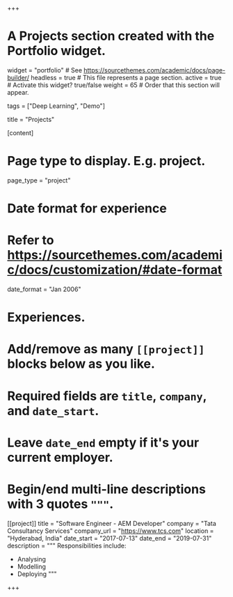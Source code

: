 +++
# A Projects section created with the Portfolio widget.
widget = "portfolio"  # See https://sourcethemes.com/academic/docs/page-builder/
headless = true  # This file represents a page section.
active = true  # Activate this widget? true/false
weight = 65  # Order that this section will appear.

tags = ["Deep Learning", "Demo"]

title = "Projects"


[content]

  # Page type to display. E.g. project.
  page_type = "project"

# Date format for experience

#   Refer to https://sourcethemes.com/academic/docs/customization/#date-format

date_format = "Jan 2006"

# Experiences.

#   Add/remove as many `[[project]]` blocks below as you like.

#   Required fields are `title`, `company`, and `date_start`.

#   Leave `date_end` empty if it's your current employer.

#   Begin/end multi-line descriptions with 3 quotes `"""`.

[[project]]
  title = "Software Engineer - AEM Developer"
  company = "Tata Consultancy Services"
  company_url = "https://www.tcs.com"
  location = "Hyderabad, India"
  date_start = "2017-07-13"
  date_end = "2019-07-31"
  description = """
  Responsibilities include:

  * Analysing
  * Modelling
  * Deploying
    """

+++


